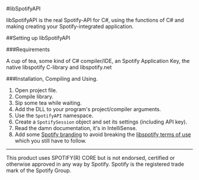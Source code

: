 #libSpotifyAPI

libSpotifyAPI is the real Spotify-API for C#, using the functions of C# and making creating your Spotify-integrated application.

##Setting up libSpotifyAPI

###Requirements

A cup of tea, some kind of C# compiler/IDE, an Spotify Application Key, the native libspotify C-library and libspotify.net

###Installation, Compiling and Using.

1. Open project file.
2. Compile library.
3. Sip some tea while waiting.
4. Add the DLL to your program's project/compiler arguments.
5. Use the ``SpotifyAPI`` namespace.
6. Create a ``SpotifySession`` object and set its settings (including API key).
7. Read the damn documentation, it's in IntelliSense.
8. Add some [Spotify branding](http://developer.spotify.com/technologies/libspotify/#branding) to avoid breaking the [libspotify terms of use](http://developer.spotify.com/technologies/libspotify/#terms-of-use) which you still have to follow.

- - -

This product uses SPOTIFY(R) CORE but is not endorsed, certified or otherwise approved in any way by Spotify. Spotify is the registered trade mark of the Spotify Group.